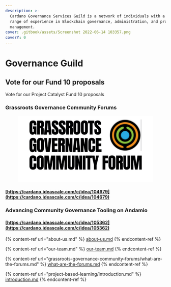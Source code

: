 ```yaml
---
description: >-
  Cardano Governance Services Guild is a network of individuals with a broad
  range of experience in Blockchain governance, administration, and project
  management.
cover: .gitbook/assets/Screenshot 2022-06-14 103357.png
coverY: 0
---
```


# Governance Guild

## Vote for our Fund 10 proposals

Vote for our Project Catalyst Fund 10 proposals

### Grassroots Governance Community Forums



<figure><img src=".gitbook/assets/grass.png" alt=""><figcaption></figcaption></figure>

#### [https://cardano.ideascale.com/c/idea/104679](https://cardano.ideascale.com/c/idea/104679)

### Advancing Community Governance Tooling on Andamio



#### [https://cardano.ideascale.com/c/idea/105362](https://cardano.ideascale.com/c/idea/105362)

{% content-ref url="about-us.md" %}
[about-us.md](about-us.md)
{% endcontent-ref %}

{% content-ref url="our-team.md" %}
[our-team.md](our-team.md)
{% endcontent-ref %}

{% content-ref url="grassroots-governance-community-forums/what-are-the-forums.md" %}
[what-are-the-forums.md](grassroots-governance-community-forums/what-are-the-forums.md)
{% endcontent-ref %}

{% content-ref url="project-based-learning/introduction.md" %}
[introduction.md](project-based-learning/introduction.md)
{% endcontent-ref %}

